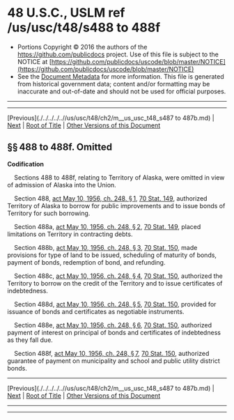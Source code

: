 ---
---

# 48 U.S.C., USLM ref /us/usc/t48/s488 to 488f

* Portions Copyright © 2016 the authors of the https://github.com/publicdocs project.
  Use of this file is subject to the NOTICE at [https://github.com/publicdocs/uscode/blob/master/NOTICE](https://github.com/publicdocs/uscode/blob/master/NOTICE)
* See the [Document Metadata](././../../../..//README.md) for more information.
  This file is generated from historical government data; content and/or formatting may be inaccurate and out-of-date and should not be used for official purposes.

----------
----------

[Previous](./../../../..//us/usc/t48/ch2/m__us_usc_t48_s487 to 487b.md) | [Next](./../../../..//us/usc/t48/ch3/m__us_usc_t48_ch3.md) | [Root of Title](./../../../../) | [Other Versions of this Document](https://publicdocs.github.io/go/links?ns=uslm&ref=%2Fus%2Fusc%2Ft48%2Fs488+to+488f)

## §§ 488 to 488f. Omitted

 __Codification__ 

    Sections 488 to 488f, relating to Territory of Alaska, were omitted in view of admission of Alaska into the Union.

    Section 488, [act May 10, 1956, ch. 248, § 1][/us/act/1956-05-10/ch248/s1], [70 Stat. 149][/us/stat/70/149], authorized Territory of Alaska to borrow for public improvements and to issue bonds of Territory for such borrowing.

    Section 488a, [act May 10, 1956, ch. 248, § 2][/us/act/1956-05-10/ch248/s2], [70 Stat. 149][/us/stat/70/149], placed limitations on Territory in contracting debts.

    Section 488b, [act May 10, 1956, ch. 248, § 3][/us/act/1956-05-10/ch248/s3], [70 Stat. 150][/us/stat/70/150], made provisions for type of land to be issued, scheduling of maturity of bonds, payment of bonds, redemption of bond, and refunding.

    Section 488c, [act May 10, 1956, ch. 248, § 4][/us/act/1956-05-10/ch248/s4], [70 Stat. 150][/us/stat/70/150], authorized the Territory to borrow on the credit of the Territory and to issue certificates of indebtedness.

    Section 488d, [act May 10, 1956, ch. 248, § 5][/us/act/1956-05-10/ch248/s5], [70 Stat. 150][/us/stat/70/150], provided for issuance of bonds and certificates as negotiable instruments.

    Section 488e, [act May 10, 1956, ch. 248, § 6][/us/act/1956-05-10/ch248/s6], [70 Stat. 150][/us/stat/70/150], authorized payment of interest on principal of bonds and certificates of indebtedness as they fall due.

    Section 488f, [act May 10, 1956, ch. 248, § 7][/us/act/1956-05-10/ch248/s7], [70 Stat. 150][/us/stat/70/150], authorized guarantee of payment on municipality and school and public utility district bonds.

----------

[Previous](./../../../..//us/usc/t48/ch2/m__us_usc_t48_s487 to 487b.md) | [Next](./../../../..//us/usc/t48/ch3/m__us_usc_t48_ch3.md) | [Root of Title](./../../../../) | [Other Versions of this Document](https://publicdocs.github.io/go/links?ns=uslm&ref=%2Fus%2Fusc%2Ft48%2Fs488+to+488f)

----------
----------

[/us/act/1956-05-10/ch248/s1]: https://publicdocs.github.io/go/links?ns=uslm&ref=%2Fus%2Fact%2F1956-05-10%2Fch248%2Fs1
[/us/stat/70/149]: https://publicdocs.github.io/go/links?ns=uslm&ref=%2Fus%2Fstat%2F70%2F149
[/us/act/1956-05-10/ch248/s2]: https://publicdocs.github.io/go/links?ns=uslm&ref=%2Fus%2Fact%2F1956-05-10%2Fch248%2Fs2
[/us/stat/70/149]: https://publicdocs.github.io/go/links?ns=uslm&ref=%2Fus%2Fstat%2F70%2F149
[/us/act/1956-05-10/ch248/s3]: https://publicdocs.github.io/go/links?ns=uslm&ref=%2Fus%2Fact%2F1956-05-10%2Fch248%2Fs3
[/us/stat/70/150]: https://publicdocs.github.io/go/links?ns=uslm&ref=%2Fus%2Fstat%2F70%2F150
[/us/act/1956-05-10/ch248/s4]: https://publicdocs.github.io/go/links?ns=uslm&ref=%2Fus%2Fact%2F1956-05-10%2Fch248%2Fs4
[/us/stat/70/150]: https://publicdocs.github.io/go/links?ns=uslm&ref=%2Fus%2Fstat%2F70%2F150
[/us/act/1956-05-10/ch248/s5]: https://publicdocs.github.io/go/links?ns=uslm&ref=%2Fus%2Fact%2F1956-05-10%2Fch248%2Fs5
[/us/stat/70/150]: https://publicdocs.github.io/go/links?ns=uslm&ref=%2Fus%2Fstat%2F70%2F150
[/us/act/1956-05-10/ch248/s6]: https://publicdocs.github.io/go/links?ns=uslm&ref=%2Fus%2Fact%2F1956-05-10%2Fch248%2Fs6
[/us/stat/70/150]: https://publicdocs.github.io/go/links?ns=uslm&ref=%2Fus%2Fstat%2F70%2F150
[/us/act/1956-05-10/ch248/s7]: https://publicdocs.github.io/go/links?ns=uslm&ref=%2Fus%2Fact%2F1956-05-10%2Fch248%2Fs7
[/us/stat/70/150]: https://publicdocs.github.io/go/links?ns=uslm&ref=%2Fus%2Fstat%2F70%2F150


